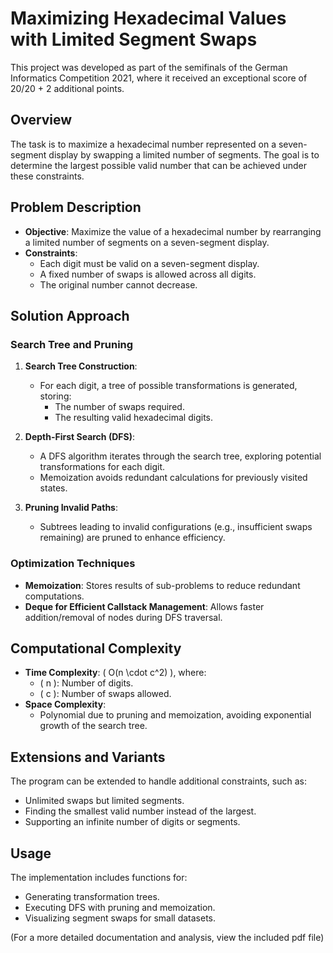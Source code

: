 # Maximizing Hexadecimal Values with Limited Segment Swaps

This project was developed as part of the semifinals of the German Informatics Competition 2021, where it received an exceptional score of 20/20 + 2 additional points.

## Overview

The task is to maximize a hexadecimal number represented on a seven-segment display by swapping a limited number of segments. The goal is to determine the largest possible valid number that can be achieved under these constraints.

## Problem Description

- **Objective**: Maximize the value of a hexadecimal number by rearranging a limited number of segments on a seven-segment display.
- **Constraints**: 
  - Each digit must be valid on a seven-segment display.
  - A fixed number of swaps is allowed across all digits.
  - The original number cannot decrease.

## Solution Approach

### Search Tree and Pruning
1. **Search Tree Construction**:
   - For each digit, a tree of possible transformations is generated, storing:
     - The number of swaps required.
     - The resulting valid hexadecimal digits.

2. **Depth-First Search (DFS)**:
   - A DFS algorithm iterates through the search tree, exploring potential transformations for each digit.
   - Memoization avoids redundant calculations for previously visited states.

3. **Pruning Invalid Paths**:
   - Subtrees leading to invalid configurations (e.g., insufficient swaps remaining) are pruned to enhance efficiency.

### Optimization Techniques
- **Memoization**: Stores results of sub-problems to reduce redundant computations.
- **Deque for Efficient Callstack Management**: Allows faster addition/removal of nodes during DFS traversal.

## Computational Complexity
- **Time Complexity**: \( O(n \cdot c^2) \), where:
  - \( n \): Number of digits.
  - \( c \): Number of swaps allowed.
- **Space Complexity**:
  - Polynomial due to pruning and memoization, avoiding exponential growth of the search tree.

## Extensions and Variants
The program can be extended to handle additional constraints, such as:
- Unlimited swaps but limited segments.
- Finding the smallest valid number instead of the largest.
- Supporting an infinite number of digits or segments.

## Usage
The implementation includes functions for:
- Generating transformation trees.
- Executing DFS with pruning and memoization.
- Visualizing segment swaps for small datasets.

(For a more detailed documentation and analysis, view the included pdf file)
